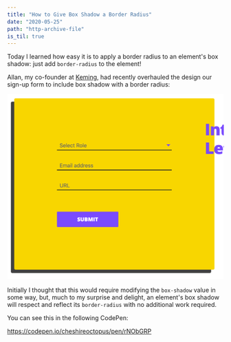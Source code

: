 ```yaml
---
title: "How to Give Box Shadow a Border Radius"
date: "2020-05-25"
path: "http-archive-file"
is_til: true
---
```


Today I learned how easy it is to apply a border radius to an element's box shadow: just add `border-radius` to the element!

Allan, my co-founder at [Keming](https://keming.io), had recently overhauled the design our sign-up form to include box shadow with a border radius:

![box shadow with border radius](./border-radius-box-shadow.png)

Initially I thought that this would require modifying the `box-shadow` value in some way, but, much to my surprise and delight, an element's box shadow will respect and reflect its `border-radius` with no additional work required.

You can see this in the following CodePen:

https://codepen.io/cheshireoctopus/pen/rNObGRP
